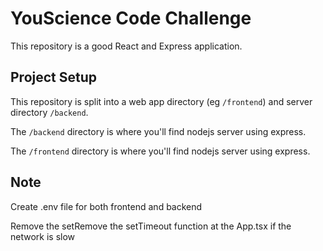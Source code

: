 # YouScience Code Challenge

This repository is a good React and Express application.

## Project Setup

This repository is split into a web app directory (eg `/frontend`) and server directory `/backend`.

The `/backend` directory is where you'll find nodejs server using express.

The `/frontend` directory is where you'll find nodejs server using express.


## Note

Create .env file for both frontend and backend

Remove the setRemove the setTimeout function at the App.tsx if the network is slow